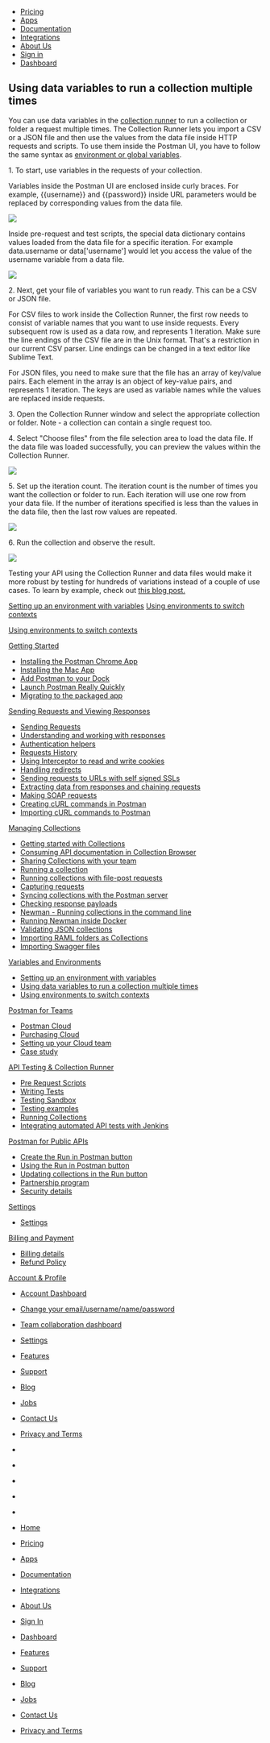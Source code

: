 [][0]

* [Pricing][1]
* [Apps][2]
* [Documentation][3]
* [Integrations][4]
* [About Us][5]
* [Sign in][6]
* [Dashboard][7]

## Using data variables to run a collection multiple times

You can use data variables in the [collection runner][8] to run a collection or folder a request multiple times. The Collection Runner lets you import a CSV or a JSON file and then use the values from the data file inside HTTP requests and scripts. To use them inside the Postman UI, you have to follow the same syntax as [environment or global variables][9].

1\. To start, use variables in the requests of your collection.

Variables inside the Postman UI are enclosed inside curly braces. For example, {{username}} and {{password}} inside URL parameters would be replaced by corresponding values from the data file.

[![](../img/v1/docs/multiple_instances/multiple_instances_1.png)
][10]

Inside pre-request and test scripts, the special data dictionary contains values loaded from the data file for a specific iteration. For example data.username or data\['username'\] would let you access the value of the username variable from a data file.

[![](../img/v1/docs/multiple_instances/multiple_instances_2.png)
][11]

2\. Next, get your file of variables you want to run ready. This can be a CSV or JSON file.

For CSV files to work inside the Collection Runner, the first row needs to consist of variable names that you want to use inside requests. Every subsequent row is used as a data row, and represents 1 iteration. Make sure the line endings of the CSV file are in the Unix format. That's a restriction in our current CSV parser. Line endings can be changed in a text editor like Sublime Text.

For JSON files, you need to make sure that the file has an array of key/value pairs. Each element in the array is an object of key-value pairs, and represents 1 iteration. The keys are used as variable names while the values are replaced inside requests.

3\. Open the Collection Runner window and select the appropriate collection or folder. Note - a collection can contain a single request too.

4\. Select "Choose files" from the file selection area to load the data file. If the data file was loaded successfully, you can preview the values within the Collection Runner.

[![](../img/v1/docs/multiple_instances/multiple_instances_3.png)
][12]

5\. Set up the iteration count. The iteration count is the number of times you want the collection or folder to run. Each iteration will use one row from your data file. If the number of iterations specified is less than the values in the data file, then the last row values are repeated.

[![](../img/v1/docs/multiple_instances/multiple_instances_4.png)
][13]

6\. Run the collection and observe the result.

[![](../img/v1/docs/multiple_instances/multiple_instances_5.png)
][14]

Testing your API using the Collection Runner and data files would make it more robust by testing for hundreds of variations instead of a couple of use cases. To learn by example, check out [this blog post.][15]

[Setting up an environment with variables][16]
[Using environments to switch contexts][17]

[Using environments to switch contexts][17]

[Getting Started][18]

* [Installing the Postman Chrome App
][19]
* [Installing the Mac App
][20]
* [Add Postman to your Dock
][21]
* [Launch Postman Really Quickly
][22]
* [Migrating to the packaged app
][23]

[Sending Requests and Viewing Responses][24]

* [Sending Requests
][25]
* [Understanding and working with responses
][26]
* [Authentication helpers
][27]
* [Requests History 
][28]
* [Using Interceptor to read and write cookies
][29]
* [Handling redirects
][30]
* [Sending requests to URLs with self signed SSLs
][31]
* [Extracting data from responses and chaining requests
][32]
* [Making SOAP requests
][33]
* [Creating cURL commands in Postman
][34]
* [Importing cURL commands to Postman
][35]

[Managing Collections][36]

* [Getting started with Collections
][37]
* [Consuming API documentation in Collection Browser
][38]
* [Sharing Collections with your team
][39]
* [Running a collection
][40]
* [Running collections with file-post requests
][41]
* [Capturing requests
][42]
* [Syncing collections with the Postman server
][43]
* [Checking response payloads
][44]
* [Newman - Running collections in the command line 
][45]
* [Running Newman inside Docker
][46]
* [Validating JSON collections
][47]
* [Importing RAML folders as Collections
][48]
* [Importing Swagger files
][49]

[Variables and Environments][50]

* [Setting up an environment with variables
][16]
* [Using data variables to run a collection multiple times
][51]
* [Using environments to switch contexts
][17]

[Postman for Teams][52]

* [Postman Cloud
][53]
* [Purchasing Cloud
][54]
* [Setting up your Cloud team
][55]
* [Case study
][56]

[API Testing & Collection Runner][57]

* [Pre Request Scripts
][58]
* [Writing Tests
][59]
* [Testing Sandbox
][60]
* [Testing examples
][61]
* [Running Collections
][62]
* [Integrating automated API tests with Jenkins
][63]

[Postman for Public APIs][64]

* [Create the Run in Postman button
][65]
* [Using the Run in Postman button
][66]
* [Updating collections in the Run button
][67]
* [Partnership program
][68]
* [Security details
][69]

[Settings][70]

* [Settings
][71]

[Billing and Payment][72]

* [Billing details
][73]
* [Refund Policy
][74]

[Account & Profile][75]

* [Account Dashboard
][76]
* [Change your email/username/name/password
][77]
* [Team collaboration dashboard
][78]
* [Settings
][71]

* [Features][79]
* [Support][80]
* [Blog][81]
* [Jobs][82]
* [Contact Us][83]
* [Privacy and Terms][84]

* [][85]
* [][86]
* [][87]
* [][88]
* [][89]

* [Home][0]
* [Pricing][1]
* [Apps][2]
* [Documentation][3]
* [Integrations][4]
* [About Us][5]
* [Sign In][6]
* [Dashboard][7]

* [Features][79]
* [Support][80]
* [Blog][81]
* [Jobs][82]
* [Contact Us][83]
* [Privacy and Terms][84]


[0]: /
[1]: /pricing
[2]: /apps
[3]: /docs/
[4]: /integrations
[5]: /about-us
[6]: https://app.getpostman.com/signup?redirect=web
[7]: https://app.getpostman.com/
[8]: http://www.getpostman.com/docs/running_collections
[9]: http://www.getpostman.com/docs/environments
[10]: ../img/v1/docs/multiple_instances/multiple_instances_1.png
[11]: ../img/v1/docs/multiple_instances/multiple_instances_2.png
[12]: ../img/v1/docs/multiple_instances/multiple_instances_3.png
[13]: ../img/v1/docs/multiple_instances/multiple_instances_4.png
[14]: ../img/v1/docs/multiple_instances/multiple_instances_5.png
[15]: http://blog.getpostman.com/2014/10/28/using-csv-and-json-files-in-the-postman-collection-runner/
[16]: /docs/environments
[17]: /docs/test_multi_environments
[18]: #collapse-0
[19]: /docs/introduction
[20]: /docs/install_mac
[21]: /docs/launch
[22]: /docs/launch_chrome_quickly
[23]: /docs/migration
[24]: #collapse-1
[25]: /docs/requests
[26]: /docs/responses
[27]: /docs/helpers
[28]: /docs/history
[29]: /docs/interceptor_cookies
[30]: /docs/handling_redirects
[31]: /docs/self_signed_certs
[32]: /docs/chaining_requests
[33]: /docs/soap_requests
[34]: /docs/creating_curl
[35]: /docs/importing_curl
[36]: #collapse-2
[37]: /docs/collections
[38]: /docs/consuming_api_documentation
[39]: /docs/sharing
[40]: /docs/running_collections
[41]: /docs/run_file_post_requests
[42]: /docs/capture
[43]: /docs/sync_overview
[44]: /docs/checking_payload_responses
[45]: /docs/newman_intro
[46]: /docs/newman_in_docker
[47]: /docs/validating_json_collections
[48]: /docs/importing_folders
[49]: /docs/importing_swagger
[50]: #collapse-3
[51]: /docs/multiple_instances
[52]: #collapse-4
[53]: /docs/cloud
[54]: /docs/buying_cloud
[55]: /docs/cloud_team_setup
[56]: http://blog.getpostman.com/2015/12/10/belong-keeps-its-architecture-in-order-with-postman/
[57]: #collapse-5
[58]: /docs/pre_request_scripts
[59]: /docs/writing_tests
[60]: /docs/sandbox
[61]: /docs/testing_examples
[62]: /docs/running_collections-1
[63]: /docs/integrating_with_jenkins
[64]: #collapse-6
[65]: /docs/run_button
[66]: /docs/run_button_ux
[67]: /docs/update_run_button
[68]: /docs/run_partner_prog
[69]: /docs/run_security
[70]: #collapse-7
[71]: /docs/settings
[72]: #collapse-8
[73]: /docs/billing_details
[74]: /refunds
[75]: #collapse-9
[76]: /dashboard
[77]: /dashboard/edit#
[78]: /dashboard/teams
[79]: /apps#changelog
[80]: /support
[81]: http://blog.getpostman.com
[82]: /jobs/
[83]: /contact-us
[84]: /licenses/privacy
[85]: https://twitter.com/postmanclient
[86]: https://www.facebook.com/getpostman
[87]: http://blog.getpostman.com/
[88]: https://plus.google.com/+Getpostman
[89]: https://github.com/postmanlabs